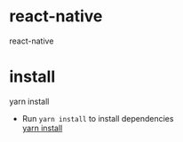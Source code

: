 # react-native
react-native

# install
yarn install
- Run ```yarn install``` to install dependencies  
[yarn install](https://classic.yarnpkg.com/en/docs/cli/install/)
